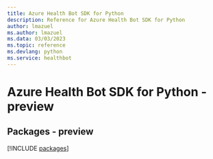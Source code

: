 ```yaml
---
title: Azure Health Bot SDK for Python
description: Reference for Azure Health Bot SDK for Python
author: lmazuel
ms.author: lmazuel
ms.data: 03/03/2023
ms.topic: reference
ms.devlang: python
ms.service: healthbot
---
```

# Azure Health Bot SDK for Python - preview
## Packages - preview
[!INCLUDE [packages](health-bot-index.md)]